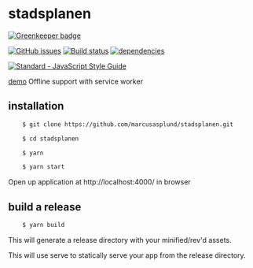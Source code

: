 # stadsplanen

[![Greenkeeper badge](https://badges.greenkeeper.io/marcusasplund/stadsplanen.svg)](https://greenkeeper.io/)

[![GitHub issues](https://img.shields.io/github/issues/marcusasplund/stadsplanen.svg)](https://github.com/marcusasplund/stadsplanen/issues)
[![Build status](https://travis-ci.org/marcusasplund/stadsplanen.svg?branch=master)](https://travis-ci.org/marcusasplund/stadsplanen)
[![dependencies](https://david-dm.org/marcusasplund/stadsplanen.svg)](https://david-dm.org/marcusasplund/stadsplanen)

[![Standard - JavaScript Style Guide](https://cdn.rawgit.com/feross/standard/master/badge.svg)](https://github.com/feross/standard)


[demo](https://pap.as/stadsplanen) Offline support with service worker

## installation

````bash
    $ git clone https://github.com/marcusasplund/stadsplanen.git

    $ cd stadsplanen

    $ yarn

    $ yarn start
````

Open up application at http://localhost:4000/ in browser

## build a release

````bash
    $ yarn build

````
This will generate a release directory with your minified/rev'd assets.


This will use serve to statically serve your app from the release directory.
